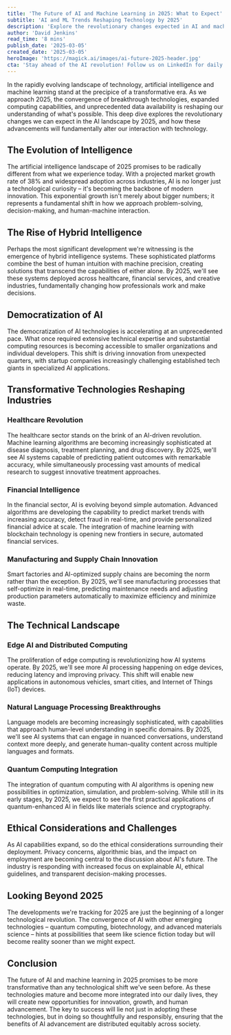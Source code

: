 ```yaml
---
title: 'The Future of AI and Machine Learning in 2025: What to Expect'
subtitle: 'AI and ML Trends Reshaping Technology by 2025'
description: 'Explore the revolutionary changes expected in AI and machine learning by 2025, from hybrid intelligence systems to quantum computing integration. Learn how these advancements will transform healthcare, finance, and manufacturing while addressing crucial ethical considerations.'
author: 'David Jenkins'
read_time: '8 mins'
publish_date: '2025-03-05'
created_date: '2025-03-05'
heroImage: 'https://magick.ai/images/ai-future-2025-header.jpg'
cta: 'Stay ahead of the AI revolution! Follow us on LinkedIn for daily insights into the future of technology and be part of the conversation shaping tomorrow''s innovations.'
---
```


In the rapidly evolving landscape of technology, artificial intelligence and machine learning stand at the precipice of a transformative era. As we approach 2025, the convergence of breakthrough technologies, expanded computing capabilities, and unprecedented data availability is reshaping our understanding of what's possible. This deep dive explores the revolutionary changes we can expect in the AI landscape by 2025, and how these advancements will fundamentally alter our interaction with technology.

## The Evolution of Intelligence

The artificial intelligence landscape of 2025 promises to be radically different from what we experience today. With a projected market growth rate of 38% and widespread adoption across industries, AI is no longer just a technological curiosity – it's becoming the backbone of modern innovation. This exponential growth isn't merely about bigger numbers; it represents a fundamental shift in how we approach problem-solving, decision-making, and human-machine interaction.

## The Rise of Hybrid Intelligence

Perhaps the most significant development we're witnessing is the emergence of hybrid intelligence systems. These sophisticated platforms combine the best of human intuition with machine precision, creating solutions that transcend the capabilities of either alone. By 2025, we'll see these systems deployed across healthcare, financial services, and creative industries, fundamentally changing how professionals work and make decisions.

## Democratization of AI

The democratization of AI technologies is accelerating at an unprecedented pace. What once required extensive technical expertise and substantial computing resources is becoming accessible to smaller organizations and individual developers. This shift is driving innovation from unexpected quarters, with startup companies increasingly challenging established tech giants in specialized AI applications.

## Transformative Technologies Reshaping Industries

### Healthcare Revolution

The healthcare sector stands on the brink of an AI-driven revolution. Machine learning algorithms are becoming increasingly sophisticated at disease diagnosis, treatment planning, and drug discovery. By 2025, we'll see AI systems capable of predicting patient outcomes with remarkable accuracy, while simultaneously processing vast amounts of medical research to suggest innovative treatment approaches.

### Financial Intelligence

In the financial sector, AI is evolving beyond simple automation. Advanced algorithms are developing the capability to predict market trends with increasing accuracy, detect fraud in real-time, and provide personalized financial advice at scale. The integration of machine learning with blockchain technology is opening new frontiers in secure, automated financial services.

### Manufacturing and Supply Chain Innovation

Smart factories and AI-optimized supply chains are becoming the norm rather than the exception. By 2025, we'll see manufacturing processes that self-optimize in real-time, predicting maintenance needs and adjusting production parameters automatically to maximize efficiency and minimize waste.

## The Technical Landscape

### Edge AI and Distributed Computing

The proliferation of edge computing is revolutionizing how AI systems operate. By 2025, we'll see more AI processing happening on edge devices, reducing latency and improving privacy. This shift will enable new applications in autonomous vehicles, smart cities, and Internet of Things (IoT) devices.

### Natural Language Processing Breakthroughs

Language models are becoming increasingly sophisticated, with capabilities that approach human-level understanding in specific domains. By 2025, we'll see AI systems that can engage in nuanced conversations, understand context more deeply, and generate human-quality content across multiple languages and formats.

### Quantum Computing Integration

The integration of quantum computing with AI algorithms is opening new possibilities in optimization, simulation, and problem-solving. While still in its early stages, by 2025, we expect to see the first practical applications of quantum-enhanced AI in fields like materials science and cryptography.

## Ethical Considerations and Challenges

As AI capabilities expand, so do the ethical considerations surrounding their deployment. Privacy concerns, algorithmic bias, and the impact on employment are becoming central to the discussion about AI's future. The industry is responding with increased focus on explainable AI, ethical guidelines, and transparent decision-making processes.

## Looking Beyond 2025

The developments we're tracking for 2025 are just the beginning of a longer technological revolution. The convergence of AI with other emerging technologies – quantum computing, biotechnology, and advanced materials science – hints at possibilities that seem like science fiction today but will become reality sooner than we might expect.

## Conclusion

The future of AI and machine learning in 2025 promises to be more transformative than any technological shift we've seen before. As these technologies mature and become more integrated into our daily lives, they will create new opportunities for innovation, growth, and human advancement. The key to success will lie not just in adopting these technologies, but in doing so thoughtfully and responsibly, ensuring that the benefits of AI advancement are distributed equitably across society.